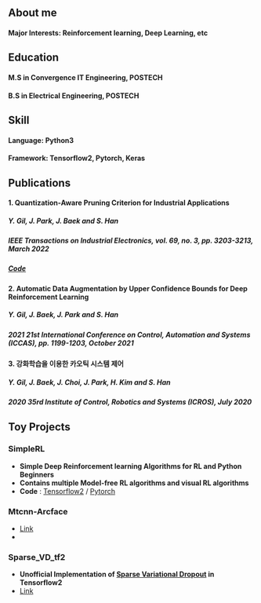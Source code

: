 ## About me
#### Major Interests: Reinforcement learning, Deep Learning, etc

## Education
#### M.S in Convergence IT Engineering, POSTECH 
#### B.S in Electrical Engineering, POSTECH 

## Skill
#### Language: Python3
#### Framework: Tensorflow2, Pytorch, Keras

## Publications

#### 1. Quantization-Aware Pruning Criterion for Industrial Applications
##### **Y. Gil**, J. Park, J. Baek and S. Han
##### _IEEE Transactions on Industrial Electronics_, vol. 69, no. 3, pp. 3203-3213, March 2022
##### [Code](https://github.com/Cerphilly/UVNQ_tf2)
  
#### 2. Automatic Data Augmentation by Upper Confidence Bounds for Deep Reinforcement Learning
##### **Y. Gil**, J. Baek, J. Park and S. Han
##### _2021 21st International Conference on Control, Automation and Systems (ICCAS)_, pp. 1199-1203, October 2021
  
#### 3. 강화학습을 이용한 카오틱 시스템 제어
##### **Y. Gil**, J. Baek, J. Choi, J. Park, H. Kim and S. Han
##### _2020 35rd Institute of Control, Robotics and Systems (ICROS)_, July 2020

## Toy Projects

### SimpleRL
- **Simple Deep Reinforcement learning Algorithms for RL and Python Beginners**
- **Contains multiple Model-free RL algorithms and visual RL algorithms** 
- **Code** : [Tensorflow2](https://github.com/Cerphilly/SimpleRL) / [Pytorch](https://github.com/Cerphilly/cocelRL)

### Mtcnn-Arcface
- [Link](https://github.com/Cerphilly/mtcnn-arcface)
- 
### Sparse_VD_tf2
- **Unofficial Implementation of [Sparse Variational Dropout](https://arxiv.org/abs/1701.05369) in Tensorflow2**
- [Link](https://github.com/Cerphilly/Sparse_VD_tf2)



